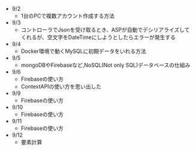 - 9/2
  - 1台のPCで複数アカウント作成する方法
- 9/3
  - コントローラでJsonを受け取るとき、ASPが自動でデシリアライズしてくれるが、空文字をDateTimeにしようとしたらエラーが発生する
- 9/4
  - Docker環境で動くMySQLに初期データをいれる方法
- 9/5
  - mongoDBやFirebaseなど,NoSQL(Not only SQL)データベースの仕組み
- 9/6
  - Firebaseの使い方
  - ContextAPIの使い方を思い出した
- 9/9
  - Firebaseの使い方
- 9/10
  - Firebaseの使い方
- 9/11
  - Firebaseの使い方
- 9/12
  - 要素計算

